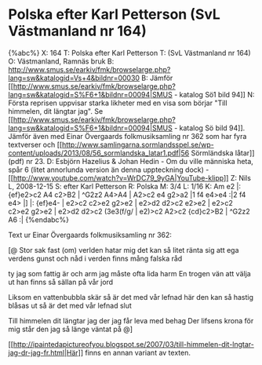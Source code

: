 # Polska efter Karl Petterson (SvL Västmanland nr 164)

{%abc%}
X: 164
T: Polska efter Karl Petterson
T: (SvL Västmanland nr 164)
O: Västmanland, Ramnäs bruk
B: http://www.smus.se/earkiv/fmk/browselarge.php?lang=sw&katalogid=Vs+4&bildnr=00030
B: Jämför [[http://www.smus.se/earkiv/fmk/browselarge.php?lang=sw&katalogid=S%F6+1&bildnr=00094|SMUS - katalog Sö1 bild 94]]
N: Första reprisen uppvisar starka likheter med en visa som börjar "Till himmelen, dit längtar jag". Se [[http://www.smus.se/earkiv/fmk/browselarge.php?lang=sw&katalogid=S%F6+1&bildnr=00094|SMUS - katalog Sö bild 94]]. Jämför även med Einar Övergaards folkmusiksamling nr 362 som har fyra textverser och [[http://www.samlingarna.sormlandsspel.se/wp-content/uploads/2013/08/56_sormlandska_latar1.pdf|56 Sörmländska låtar]] (pdf) nr 23.
D: Esbjörn Hazelius & Johan Hedin - Om du ville människa heta, spår 6 (litet annorlunda version än denna uppteckning dock) - [[http://www.youtube.com/watch?v=WrDC79_9yGA|YouTube-klipp]]
Z: Nils L, 2008-12-15
S: efter Karl Petterson
R: Polska
M: 3/4
L: 1/16
K: Am
      e2 |: {ef}e2>c2 A4 c2>B2 | ^G2z2 A4>A4 | A2>c2 e4 g2>a2 |1 f4 e4>e4 :|2 f4 e4> |]
|: {ef}e4-  | e2>c2 c2>e2 g2>e2 | e2>d2 d2>c2 e2>e2 | e2>c2 c2>e2 g2>e2 | e2>d2 d2>c2 (3e3(f/g/ | e2)>c2 A2>c2 {cd}c2>B2 | ^G2z2 A6 :|
{%endabc%}

Text ur Einar Övergaards folkmusiksamling nr 362:

[@
Stor sak fast (om) verlden hatar mig
det kan så litet ränta sig
att ega verdens gunst och nåd
i verden finns mång falska råd

ty jag som fattig är och arm
jag måste ofta lida harm
En trogen vän att välja ut
han finns så sällan på vår jord

Liksom en vattenbubbla skär
så är det med vår lefnad här
den kan så hastig blåsas ut
så är det med vår lefnad slut

Till himmelen dit längtar jag
der jag får leva med behag
Der lifsens krona för mig står
den jag så länge väntat på
@]

[[http://ipaintedapictureofyou.blogspot.se/2007/03/till-himmelen-dit-lngtar-jag-dr-jag-fr.html|Här]] finns en annan variant av texten.
